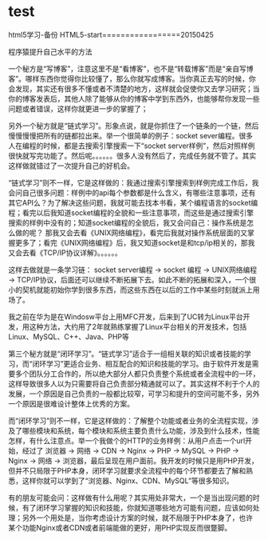 ﻿# test
html5学习-备份
HTML5-start=================20150425

程序猿提升自己水平的方法


一个秘方是“写博客”，注意这里不是“看博客”，也不是“转载博客”而是“亲自写博客”。哪样东西你觉得你比较懂了，那么你就写成博客。当你真正去写的时候，你会发现，其实还有很多不懂或者不清楚的地方，这样就会促使你又去学习研究；当你的博客发表后，其他人除了能够从你的博客中学到东西外，也能够帮你发现一些问题或者错误，这样你就更进一步的掌握了；

另外一个秘方就是“链式学习”。形象点说，就是你抓住了一个链条的一个链，然后慢慢慢慢把所有的链都拉出来。举一个很简单的例子：socket sever编程。很多人在编程的时候，都是去搜索引擎搜索一下“socket server样例”，然后对照样例很快就写完功能了。然后呢。。。。。。很多人没有然后了，完成任务就不管了。其实这样做就错过了一次提升自己的好机会。

“链式学习”则不一样，它是这样做的：我通过搜索引擎搜索到样例完成工作后，我会问自己很多问题：样例中的api每个参数都是什么含义，有哪些注意事项，还有其它API么？为了解决这些问题，我就可能去找本书看，某个编程语言的socket编程；看完以后我知道socket编程的全貌和一些注意事项，而这些是通过搜索引擎搜索的样例中没有的；知道socket编程的全貌后，我又会问自己：操作系统是怎么做的呢？ 那我又会去看《UNIX网络编程》，看完后我就对操作系统层面的又掌握更多了；看完《UNIX网络编程》后，我又知道socket是和tcp/ip相关的，那我又会去看《TCP/IP协议详解》。。。。。。

这样去做就是一条学习链： socket server编程 -> socket 编程 -> UNIX网络编程 -> TCP/IP协议，后面还可以继续不断拓展下去。如此不断的拓展和深入，一个很小的契机就能初始你学到很多东西，而这些东西在以后的工作中某些时刻就派上用场了。

我之前在华为是在Windosw平台上用MFC开发，后来到了UC转为Linux平台开发，用这种方法，大约用了2年就熟练掌握了Linux平台相关的开发技术，包括Linux、MySQL、C++、Java、PHP等

第三个秘方就是“闭环学习”。“链式学习”适合于一组相关联的知识或者技能的学习，而“闭环学习”更适合业务、相互配合的知识和技能的学习。由于软件开发是需要多个团队分工合作的，所以绝大部分人都只负责整个系统或者全流程中的一环，这样导致很多人以为只需要将自己负责部分精通就可以了。其实这样不利于个人的发展，一个原因是自己负责的一般都比较窄，可学习和提升的空间可能不多，另外一个原因是很难设计整体上优秀的方案。

而“闭环学习”则不一样，它是这样做的：了解整个功能或者业务的全流程实现，涉及了哪些模块和系统，每个模块和系统主要负责什么功能，涉及到什么技术，性能怎样，有什么注意点。举一个我做个的HTTP的业务样例：从用户点击一个url开始，经过了 浏览器 -> 网络 -> CDN -> Nginx -> PHP -> MySQL -> PHP -> Nginx -> 网络 -> 浏览器，最后呈现在用户面前。我开发的时候只是用PHP开发，但并不只局限于PHP本身，闭环学习就要求全流程中的每个环节都要去了解和熟悉，这样你就可以学到了“浏览器、Nginx、CDN、MySQL”等很多知识。

有的朋友可能会问：这样做有什么用呢？其实用处非常大，一个是当出现问题的时候，有了闭环学习掌握的知识和技能，你就知道哪些地方可能有问题，应该如何处理；另外一个用处是，当你考虑设计方案的时候，就不局限于PHP本身了，也许某个功能Nginx或者CDN或者前端能做的更好，用PHP实现反而很蹩脚。

